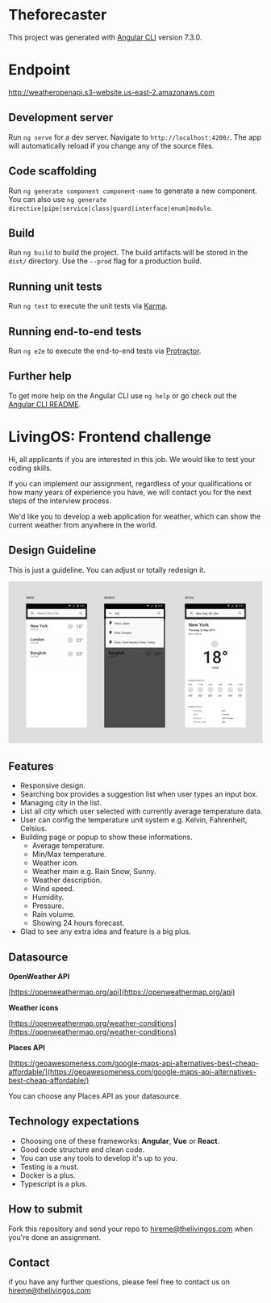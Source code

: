 # Theforecaster

This project was generated with [Angular CLI](https://github.com/angular/angular-cli) version 7.3.0.

# Endpoint
http://weatheropenapi.s3-website.us-east-2.amazonaws.com

## Development server

Run `ng serve` for a dev server. Navigate to `http://localhost:4200/`. The app will automatically reload if you change any of the source files.

## Code scaffolding

Run `ng generate component component-name` to generate a new component. You can also use `ng generate directive|pipe|service|class|guard|interface|enum|module`.

## Build

Run `ng build` to build the project. The build artifacts will be stored in the `dist/` directory. Use the `--prod` flag for a production build.

## Running unit tests

Run `ng test` to execute the unit tests via [Karma](https://karma-runner.github.io).

## Running end-to-end tests

Run `ng e2e` to execute the end-to-end tests via [Protractor](http://www.protractortest.org/).

## Further help

To get more help on the Angular CLI use `ng help` or go check out the [Angular CLI README](https://github.com/angular/angular-cli/blob/master/README.md).

# LivingOS: Frontend challenge

Hi, all applicants if you are interested in this job. We would like to test your coding skills.

If you can implement our assignment, regardless of your qualifications or how many years of experience you have, we will contact you for the next steps of the interview process.

We'd like you to develop a web application for weather, which can show the current weather from anywhere in the world.

## Design Guideline
This is just a guideline. You can adjust or totally redesign it.

![Screenshot](/img/example.jpg)


## Features
 - Responsive design.
 - Searching box provides a suggestion list when user types an input box.
 - Managing city in the list.
 - List all city which user selected with currently average temperature data.
 - User can config the temperature unit system e.g. Kelvin, Fahrenheit, Celsius.
 - Building page or popup to show these informations.
	 - Average temperature.
	 - Min/Max temperature.
	 - Weather icon.
	 - Weather main e.g. Rain Snow, Sunny.
	 - Weather description.
	 - Wind speed.
	 - Humidity.
	 - Pressure.
	 - Rain volume.
	 - Showing 24 hours forecast.
 - Glad to see any extra idea and feature is a big plus.

## Datasource
**OpenWeather API**

[https://openweathermap.org/api](https://openweathermap.org/api)

**Weather icons**

[https://openweathermap.org/weather-conditions](https://openweathermap.org/weather-conditions)

**Places API**

[https://geoawesomeness.com/google-maps-api-alternatives-best-cheap-affordable/](https://geoawesomeness.com/google-maps-api-alternatives-best-cheap-affordable/)

You can choose any Places API as your datasource.

## Technology expectations
- Choosing one of these frameworks: **Angular**, **Vue** or **React**.
- Good code structure and clean code.
- You can use any tools to develop it's up to you.
- Testing is a must.
- Docker is a plus.
- Typescript is a plus.

## How to submit
Fork this repository and send your repo to hireme@thelivingos.com when you're done an assignment.

## Contact
if you have any further questions, please feel free to contact us on hireme@thelivingos.com
